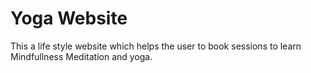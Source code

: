 <h1> Yoga Website</h1>
<p>This a life style website which helps the user to book sessions to learn Mindfullness Meditation and yoga.</p>


